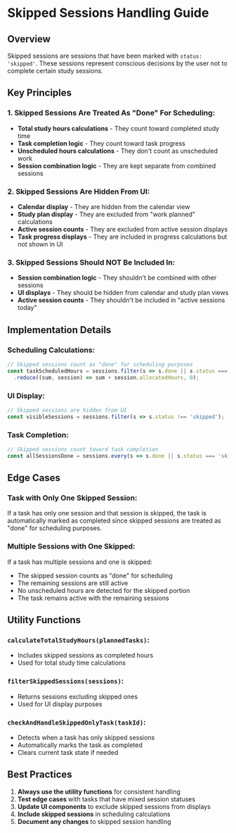 # Skipped Sessions Handling Guide

## Overview

Skipped sessions are sessions that have been marked with `status: 'skipped'`. These sessions represent conscious decisions by the user not to complete certain study sessions.

## Key Principles

### 1. Skipped Sessions Are Treated As "Done" For Scheduling:
- **Total study hours calculations** - They count toward completed study time
- **Task completion logic** - They count toward task progress
- **Unscheduled hours calculations** - They don't count as unscheduled work
- **Session combination logic** - They are kept separate from combined sessions

### 2. Skipped Sessions Are Hidden From UI:
- **Calendar display** - They are hidden from the calendar view
- **Study plan display** - They are excluded from "work planned" calculations
- **Active session counts** - They are excluded from active session displays
- **Task progress displays** - They are included in progress calculations but not shown in UI

### 3. Skipped Sessions Should NOT Be Included In:
- **Session combination logic** - They shouldn't be combined with other sessions
- **UI displays** - They should be hidden from calendar and study plan views
- **Active session counts** - They shouldn't be included in "active sessions today"

## Implementation Details

### Scheduling Calculations:
```typescript
// Skipped sessions count as "done" for scheduling purposes
const taskScheduledHours = sessions.filter(s => s.done || s.status === 'skipped')
  .reduce((sum, session) => sum + session.allocatedHours, 0);
```

### UI Display:
```typescript
// Skipped sessions are hidden from UI
const visibleSessions = sessions.filter(s => s.status !== 'skipped');
```

### Task Completion:
```typescript
// Skipped sessions count toward task completion
const allSessionsDone = sessions.every(s => s.done || s.status === 'skipped');
```

## Edge Cases

### Task with Only One Skipped Session:
If a task has only one session and that session is skipped, the task is automatically marked as completed since skipped sessions are treated as "done" for scheduling purposes.

### Multiple Sessions with One Skipped:
If a task has multiple sessions and one is skipped:
- The skipped session counts as "done" for scheduling
- The remaining sessions are still active
- No unscheduled hours are detected for the skipped portion
- The task remains active with the remaining sessions

## Utility Functions

### `calculateTotalStudyHours(plannedTasks)`:
- Includes skipped sessions as completed hours
- Used for total study time calculations

### `filterSkippedSessions(sessions)`:
- Returns sessions excluding skipped ones
- Used for UI display purposes

### `checkAndHandleSkippedOnlyTask(taskId)`:
- Detects when a task has only skipped sessions
- Automatically marks the task as completed
- Clears current task state if needed

## Best Practices

1. **Always use the utility functions** for consistent handling
2. **Test edge cases** with tasks that have mixed session statuses
3. **Update UI components** to exclude skipped sessions from displays
4. **Include skipped sessions** in scheduling calculations
5. **Document any changes** to skipped session handling 
